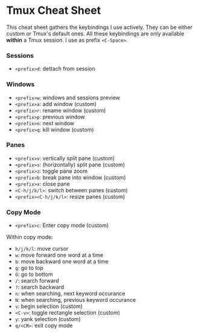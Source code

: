# Tmux Cheat Sheet

This cheat sheet gathers the keybindings I use actively. They can be either custom or Tmux's default
ones. All these keybindings are only available **within** a Tmux session. I use as prefix
`<C-Space>`.

### Sessions

- `<prefix>d`: dettach from session

### Windows

- `<prefix>w`: windows and sessions preview
- `<prefix>a`: add window (custom)
- `<prefix>r`: rename window (custom)
- `<prefix>p`: previous window
- `<prefix>n`: next window
- `<prefix>q`: kill window (custom)

### Panes

- `<prefix>v`: vertically split pane (custom)
- `<prefix>s`: (horizontally) split pane (custom)
- `<prefix>z`: toggle pane zoom
- `<prefix>b`: break pane into window (custom)
- `<prefix>x`: close pane
- `<C-h/j/k/l>`: switch between panes (custom)
- `<prefix><C-h/j/k/l>`: resize panes (custom)

### Copy Mode

- `<prefix>c`: Enter copy mode (custom)

Within copy mode:

- `h/j/k/l`: move cursor
- `w`: move forward one word at a time
- `b`: move backward one word at a time
- `g`: go to top
- `G`: go to bottom
- `/`: search forward
- `?`: search backward
- `n`: when searching, next keyword occurance
- `N`: when searching, previous keyword occurance
- `v`: begin selection (custom)
- `<C-v>`: toggle rectangle selection (custom)
- `y`: yank selection (custom)
- `q/<CR>`: exit copy mode
